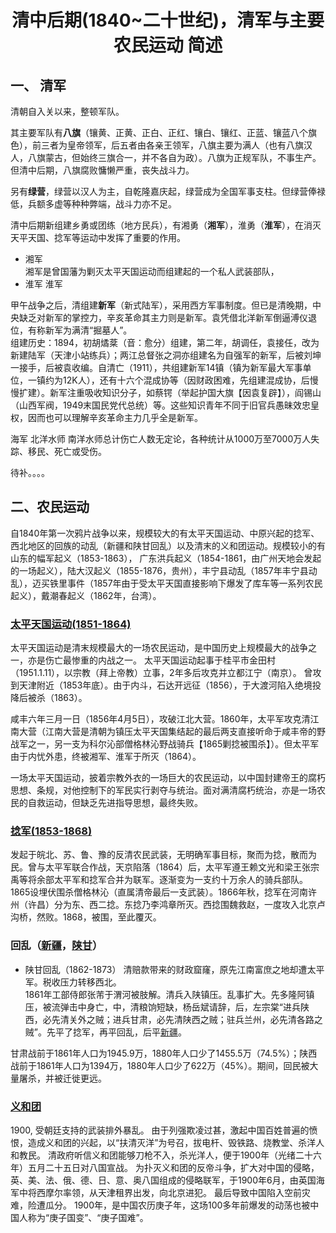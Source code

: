 # <center>清中后期(1840~二十世纪)，清军与主要农民运动 简述 <Badge type="tip" text="Beta 1.0"/> </center>

## 一、  清军
清朝自入关以来，整顿军队。

其主要军队有**八旗**（镶黄、正黄、正白、正红、镶白、镶红、正蓝、镶蓝八个旗色），前三者为皇帝领军，后五者由各亲王领军，八旗主要为满人（也有八旗汉人，八旗蒙古，但始终三旗合一，并不各自为政）。八旗为正规军队，不事生产。但清中后期，八旗腐败慵懒严重，丧失战斗力。

另有**绿营**，绿营以汉人为主，自乾隆嘉庆起，绿营成为全国军事支柱。但绿营俸禄低，兵额多虚等种种弊端，战斗力亦不足。

清中后期新组建乡勇或团练（地方民兵），有湘勇（**湘军**），淮勇（**淮军**），在消灭天平天国、捻军等运动中发挥了重要的作用。
- 湘军  
  湘军是曾国藩为剿灭太平天国运动而组建起的一个私人武装部队，
- 淮军
  淮军

甲午战争之后，清组建**新军**（新式陆军），采用西方军事制度。但已是清晚期，中央缺乏对新军的掌控力，辛亥革命其主力则是新军。袁凭借北洋新军倒逼溥仪退位，有称新军为满清“掘墓人”。  
组建历史：1894，初胡燏棻（音：愈分）组建，第二年，胡调任，袁接任，改为新建陆军（天津小站练兵）；两江总督张之洞亦组建名为自强军的新军，后被刘坤一接手，后被袁收编。自清亡（1911），共组建新军14镇（镇为新军最大军事单位，一镇约为12K人），还有十六个混成协等（因财政困难，先组建混成协，后慢慢扩建）。新军注重吸收知识分子，如蔡锷（举起护国大旗【因袁复辟】），阎锡山（山西军阀，1949末国民党代总统）等。这些知识青年不同于旧官兵愚昧效忠皇权，因而也可以理解辛亥革命主力几乎全是新军。


海军
北洋水师
南洋水师总计伤亡人数无定论，各种统计从1000万至7000万人失踪、移民、死亡或受伤。  

待补。。。。

## 二、农民运动

自1840年第一次鸦片战争以来，规模较大的有太平天国运动、中原兴起的捻军、西北地区的回族的动乱（新疆和陕甘回乱）以及清末的义和团运动。规模较小的有山东的幅军起义（1853-1863）， 广东洪兵起义（1854-1861，由广州天地会发起的一场起义），陆大汉起义（1855-1876，贵州），丰宁县动乱（1857年丰宁县动乱），迈买铁里事件（1857年由于受太平天国直接影响下爆发了库车等一系列农民起义），戴潮春起义（1862年，台湾）。


### [太平天国运动(1851-1864)](https://zh.wikipedia.org/zh-cn/%E5%A4%AA%E5%B9%B3%E5%A4%A9%E5%9B%BD)
太平天国运动是清末规模最大的一场农民运动，是中国历史上规模最大的战争之一，亦是伤亡最惨重的内战之一。
太平天国运动起事于桂平市金田村（1951.1.11），以宗教（拜上帝教）立事，2年多后攻克并立都江宁（南京）。
曾攻到天津附近（1853年底）。由于内斗，石达开远征（1856），于大渡河陷入绝境投降后被杀（1863）。

咸丰六年三月一日（1856年4月5日），攻破江北大营。1860年，太平军攻克清江南大营（江南大营是清朝为镇压太平天国集结起的最后两支直接听命于咸丰帝的野战军之一，另一支为科尔沁部僧格林沁野战骑兵【1865剿捻被围杀】）。但太平军由于内忧外患，终被湘军、淮军于所灭（1864）。

一场太平天国运动，披着宗教外衣的一场巨大的农民运动，以中国封建帝王的腐朽思想、条规，对他控制下的军民实行剥夺与统治。面对满清腐朽统治，亦是一场农民的自救运动，但缺乏先进指导思想，最终失败。



### [捻军(1853-1868)]()
发起于皖北、苏、鲁、豫的反清农民武装，无明确军事目标，聚而为捻，散而为民。曾与太平军联合作战，天京陷落（1864）后，太平军遵王赖文光和梁王张宗禹等将余部太平军和捻军合并为联军。逐渐变为一支约十万余人的骑兵部队。1865设埋伏围杀僧格林沁（直属清帝最后一支武装）。1866年秋，捻军在河南许州（许昌）分为东、西二捻。东捻乃李鸿章所灭。西捻围魏救赵，一度攻入北京卢沟桥，然败。1868，被围，至此覆灭。

### 回乱（[新疆](https://zh.wikipedia.org/zh-cn/%E5%90%8C%E6%B2%BB%E6%96%B0%E7%96%86%E5%9B%9E%E4%B9%B1#%E6%B8%85%E8%BB%8D%E6%94%B6%E5%BE%A9%E6%96%B0%E7%96%86)，[陕甘](https://zh.wikipedia.org/zh-cn/%E5%90%8C%E6%B2%BB%E9%99%95%E7%94%98%E5%9B%9E%E4%B9%B1)）
- 陕甘回乱（1862-1873） 
清赔款带来的财政窟窿，原先江南富庶之地却遭太平军。税收压力转移西北。   
1861年工部侍郎张芾于渭河被肢解。清兵入陕镇压。乱事扩大。先多隆阿镇压，被流弹击中身亡，中，清粮饷短缺，杨岳斌请辞，后，左宗棠“进兵陕西，必先清关外之贼；进兵甘肃，必先清陕西之贼；驻兵兰州，必先清各路之贼”。先平了捻军，再平回乱，后平[新疆](https://zh.wikipedia.org/zh-cn/%E5%B7%A6%E5%AE%97%E6%A3%A0%E6%94%B6%E5%A4%8D%E6%96%B0%E7%96%86)。

甘肃战前于1861年人口为1945.9万，1880年人口少了1455.5万（74.5%）；陕西战前于1861年人口为1394万，1880年人口少了622万（45%）。期间，回民被大量屠杀，并被迁徙更远。
  
### [义和团](https://zh.wikipedia.org/zh-cn/%E4%B9%89%E5%92%8C%E5%9B%A2%E8%BF%90%E5%8A%A8#%E8%83%8C%E6%99%AF%E4%B8%8E%E4%B9%89%E5%92%8C%E5%9B%A2%E7%9A%84%E5%85%B4%E8%B5%B7)  
1900, 受朝廷支持的武装排外暴乱。
由于列强欺凌过甚，激起中国百姓普遍的愤恨，造成义和团的兴起，以“扶清灭洋”为号召，拔电杆、毁铁路、烧教堂、杀洋人和教民。 清政府听信义和团能够刀枪不入，杀光洋人，便于1900年（光绪二十六年）五月二十五日对八国宣战。 为扑灭义和团的反帝斗争，扩大对中国的侵略，英、美、法、俄、德、日、意、奥八国组成的侵略联军，于1900年6月，由英国海军中将西摩尔率领，从天津租界出发，向北京进犯。 最后导致中国陷入空前灾难，险遭瓜分。 1900年，是中国农历庚子年，这场100多年前爆发的动荡也被中国人称为“庚子国变”、“庚子国难”。


